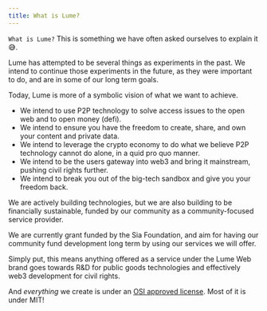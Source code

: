 ```yaml
---
title: What is Lume?
---
```


`What is Lume?` This is something we have often asked ourselves to explain it 😅.

Lume has attempted to be several things as experiments in the past. We intend to continue those experiments in the future, as they were important to do, and are in some of our long term goals.

Today, Lume is more of a symbolic vision of what we want to achieve.

* We intend to use P2P technology to solve access issues to the open web and to open money (defi).
* We intend to ensure you have the freedom to create, share, and own your content and private data.
* We intend to leverage the crypto economy to do what we believe P2P technology cannot do alone, in a quid pro quo manner.
* We intend to be the users gateway into web3 and bring it mainstream, pushing civil rights further.
* We intend to break you out of the big-tech sandbox and give you your freedom back.

We are actively building technologies, but we are also building to be financially sustainable, funded by our community as a community-focused service provider.

We are currently grant funded by the Sia Foundation, and aim for having our community fund development long term by using our services we will offer.

Simply put, this means anything offered as a service under the Lume Web brand goes towards R&D for public goods technologies and effectively web3 development for civil rights.

And *everything* we create is under an [OSI approved license](https://opensource.org). Most of it is under MIT! 
